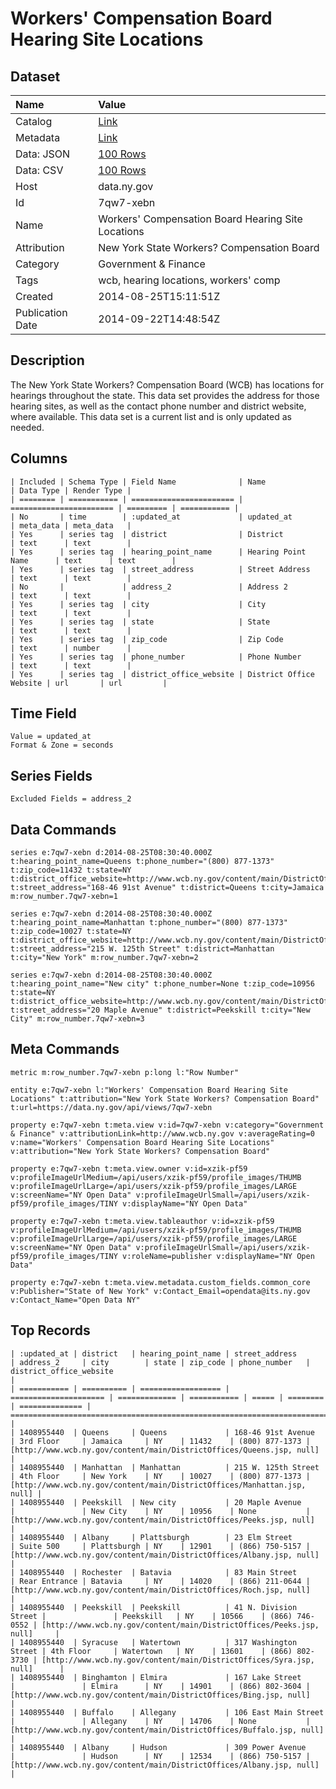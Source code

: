 # Workers' Compensation Board Hearing Site Locations

## Dataset

| Name | Value |
| :--- | :---- |
| Catalog | [Link](https://catalog.data.gov/dataset/workers-compensation-board-hearing-site-locations) |
| Metadata | [Link](https://data.ny.gov/api/views/7qw7-xebn) |
| Data: JSON | [100 Rows](https://data.ny.gov/api/views/7qw7-xebn/rows.json?max_rows=100) |
| Data: CSV | [100 Rows](https://data.ny.gov/api/views/7qw7-xebn/rows.csv?max_rows=100) |
| Host | data.ny.gov |
| Id | 7qw7-xebn |
| Name | Workers' Compensation Board Hearing Site Locations |
| Attribution | New York State Workers? Compensation Board |
| Category | Government & Finance |
| Tags | wcb, hearing locations, workers' comp |
| Created | 2014-08-25T15:11:51Z |
| Publication Date | 2014-09-22T14:48:54Z |

## Description

The New York State Workers? Compensation Board (WCB) has locations for hearings throughout the state.  This data set provides the address for those hearing sites, as well as the contact phone number and district website, where available.   This data set is a current list and is only updated as needed.

## Columns

```ls
| Included | Schema Type | Field Name              | Name                    | Data Type | Render Type |
| ======== | =========== | ======================= | ======================= | ========= | =========== |
| No       | time        | :updated_at             | updated_at              | meta_data | meta_data   |
| Yes      | series tag  | district                | District                | text      | text        |
| Yes      | series tag  | hearing_point_name      | Hearing Point Name      | text      | text        |
| Yes      | series tag  | street_address          | Street Address          | text      | text        |
| No       |             | address_2               | Address 2               | text      | text        |
| Yes      | series tag  | city                    | City                    | text      | text        |
| Yes      | series tag  | state                   | State                   | text      | text        |
| Yes      | series tag  | zip_code                | Zip Code                | text      | number      |
| Yes      | series tag  | phone_number            | Phone Number            | text      | text        |
| Yes      | series tag  | district_office_website | District Office Website | url       | url         |
```

## Time Field

```ls
Value = updated_at
Format & Zone = seconds
```

## Series Fields

```ls
Excluded Fields = address_2
```

## Data Commands

```ls
series e:7qw7-xebn d:2014-08-25T08:30:40.000Z t:hearing_point_name=Queens t:phone_number="(800) 877-1373" t:zip_code=11432 t:state=NY t:district_office_website=http://www.wcb.ny.gov/content/main/DistrictOffices/Queens.jsp t:street_address="168-46 91st Avenue" t:district=Queens t:city=Jamaica m:row_number.7qw7-xebn=1

series e:7qw7-xebn d:2014-08-25T08:30:40.000Z t:hearing_point_name=Manhattan t:phone_number="(800) 877-1373" t:zip_code=10027 t:state=NY t:district_office_website=http://www.wcb.ny.gov/content/main/DistrictOffices/Manhattan.jsp t:street_address="215 W. 125th Street" t:district=Manhattan t:city="New York" m:row_number.7qw7-xebn=2

series e:7qw7-xebn d:2014-08-25T08:30:40.000Z t:hearing_point_name="New city" t:phone_number=None t:zip_code=10956 t:state=NY t:district_office_website=http://www.wcb.ny.gov/content/main/DistrictOffices/Peeks.jsp t:street_address="20 Maple Avenue" t:district=Peekskill t:city="New City" m:row_number.7qw7-xebn=3
```

## Meta Commands

```ls
metric m:row_number.7qw7-xebn p:long l:"Row Number"

entity e:7qw7-xebn l:"Workers' Compensation Board Hearing Site Locations" t:attribution="New York State Workers? Compensation Board" t:url=https://data.ny.gov/api/views/7qw7-xebn

property e:7qw7-xebn t:meta.view v:id=7qw7-xebn v:category="Government & Finance" v:attributionLink=http://www.wcb.ny.gov v:averageRating=0 v:name="Workers' Compensation Board Hearing Site Locations" v:attribution="New York State Workers? Compensation Board"

property e:7qw7-xebn t:meta.view.owner v:id=xzik-pf59 v:profileImageUrlMedium=/api/users/xzik-pf59/profile_images/THUMB v:profileImageUrlLarge=/api/users/xzik-pf59/profile_images/LARGE v:screenName="NY Open Data" v:profileImageUrlSmall=/api/users/xzik-pf59/profile_images/TINY v:displayName="NY Open Data"

property e:7qw7-xebn t:meta.view.tableauthor v:id=xzik-pf59 v:profileImageUrlMedium=/api/users/xzik-pf59/profile_images/THUMB v:profileImageUrlLarge=/api/users/xzik-pf59/profile_images/LARGE v:screenName="NY Open Data" v:profileImageUrlSmall=/api/users/xzik-pf59/profile_images/TINY v:roleName=publisher v:displayName="NY Open Data"

property e:7qw7-xebn t:meta.view.metadata.custom_fields.common_core v:Publisher="State of New York" v:Contact_Email=opendata@its.ny.gov v:Contact_Name="Open Data NY"
```

## Top Records

```ls
| :updated_at | district   | hearing_point_name | street_address        | address_2     | city        | state | zip_code | phone_number   | district_office_website                                                  | 
| =========== | ========== | ================== | ===================== | ============= | =========== | ===== | ======== | ============== | ======================================================================== | 
| 1408955440  | Queens     | Queens             | 168-46 91st Avenue    | 3rd Floor     | Jamaica     | NY    | 11432    | (800) 877-1373 | [http://www.wcb.ny.gov/content/main/DistrictOffices/Queens.jsp, null]    | 
| 1408955440  | Manhattan  | Manhattan          | 215 W. 125th Street   | 4th Floor     | New York    | NY    | 10027    | (800) 877-1373 | [http://www.wcb.ny.gov/content/main/DistrictOffices/Manhattan.jsp, null] | 
| 1408955440  | Peekskill  | New city           | 20 Maple Avenue       |               | New City    | NY    | 10956    | None           | [http://www.wcb.ny.gov/content/main/DistrictOffices/Peeks.jsp, null]     | 
| 1408955440  | Albany     | Plattsburgh        | 23 Elm Street         | Suite 500     | Plattsburgh | NY    | 12901    | (866) 750-5157 | [http://www.wcb.ny.gov/content/main/DistrictOffices/Albany.jsp, null]    | 
| 1408955440  | Rochester  | Batavia            | 83 Main Street        | Rear Entrance | Batavia     | NY    | 14020    | (866) 211-0644 | [http://www.wcb.ny.gov/content/main/DistrictOffices/Roch.jsp, null]      | 
| 1408955440  | Peekskill  | Peekskill          | 41 N. Division Street |               | Peekskill   | NY    | 10566    | (866) 746-0552 | [http://www.wcb.ny.gov/content/main/DistrictOffices/Peeks.jsp, null]     | 
| 1408955440  | Syracuse   | Watertown          | 317 Washington Street | 4th Floor     | Watertown   | NY    | 13601    | (866) 802-3730 | [http://www.wcb.ny.gov/content/main/DistrictOffices/Syra.jsp, null]      | 
| 1408955440  | Binghamton | Elmira             | 167 Lake Street       |               | Elmira      | NY    | 14901    | (866) 802-3604 | [http://www.wcb.ny.gov/content/main/DistrictOffices/Bing.jsp, null]      | 
| 1408955440  | Buffalo    | Allegany           | 106 East Main Street  |               | Allegany    | NY    | 14706    | None           | [http://www.wcb.ny.gov/content/main/DistrictOffices/Buffalo.jsp, null]   | 
| 1408955440  | Albany     | Hudson             | 309 Power Avenue      |               | Hudson      | NY    | 12534    | (866) 750-5157 | [http://www.wcb.ny.gov/content/main/DistrictOffices/Albany.jsp, null]    | 
```